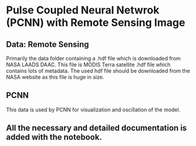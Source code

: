 # Pulse Coupled Neural Netwrok (PCNN) with Remote Sensing Image

## Data: Remote Sensing
Primarily the data folder containing a .hdf file which is downloaded from NASA LAADS DAAC.
This file is MODIS Terra satellite .hdf file which contains lots of metadata. The used hdf file should be downloaded from the NASA website as this file is huge in size.

## PCNN
This data is used by PCNN for visualization and oscillation of the model.

## All the necessary and detailed documentation is added with the notebook.
